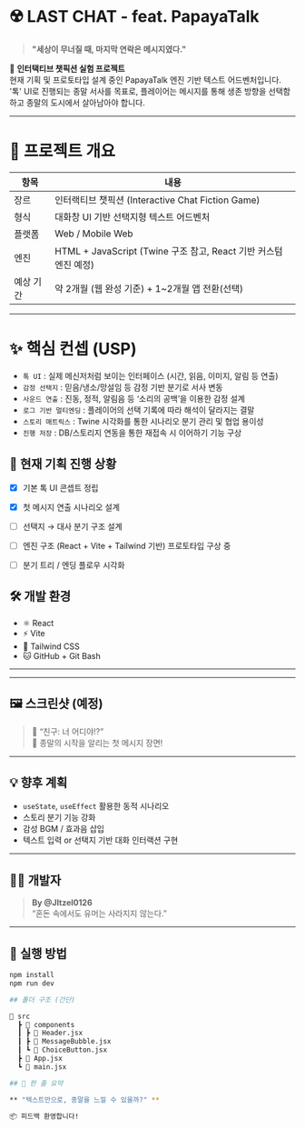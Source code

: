 # ☢️ LAST CHAT - feat. PapayaTalk

> **"세상이 무너질 때, 마지막 연락은 메시지였다."**

📱 **인터택티브 챗픽션 실험 프로젝트**  
현재 기획 및 프로토타입 설계 중인 PapayaTalk 엔진 기반 텍스트 어드벤처입니다.
'톡' UI로 진행되는 종말 서사를 목표로,
플레이어는 메시지를 통해 생존 방향을 선택함하고 종말의 도시에서 살아남아야 합니다.

---

# 🧭 프로젝트 개요
| 항목    | 내용                                                  |
| ----- | --------------------------------------------------- |
| 장르    | 인터랙티브 챗픽션 (Interactive Chat Fiction Game)           |
| 형식    | 대화창 UI 기반 선택지형 텍스트 어드벤처                             |
| 플랫폼   | Web / Mobile Web                                    |
| 엔진    | HTML + JavaScript (Twine 구조 참고, React 기반 커스텀 엔진 예정) |
| 예상 기간 | 약 2개월 (웹 완성 기준) + 1~2개월 앱 전환(선택)                    |

---

# ✨ 핵심 컨셉 (USP)
- `톡 UI` : 실제 메신저처럼 보이는 인터페이스 (시간, 읽음, 이미지, 알림 등 연출)
- `감정 선택지` : 믿음/냉소/망설임 등 감정 기반 분기로 서사 변동
- `사운드 연출` : 진동, 정적, 알림음 등 ‘소리의 공백’을 이용한 감정 설계
- `로그 기반 멀티엔딩` : 플레이어의 선택 기록에 따라 해석이 달라지는 결말
- `스토리 매트릭스` : Twine 시각화를 통한 시나리오 분기 관리 및 협업 용이성
- `진행 저장` : DB/스토리지 연동을 통한 재접속 시 이어하기 기능 구상

## 🧪 현재 기획 진행 상황

- [x] 기본 톡 UI 콘셉트 정립
- [x] 첫 메시지 연출 시나리오 설계
- [ ] 선택지 → 대사 분기 구조 설계
- [ ] 엔진 구조 (React + Vite + Tailwind 기반) 프로토타입 구상 중
- [ ] 분기 트리 / 엔딩 플로우 시각화



## 🛠 개발 환경

- ⚛ React
- ⚡ Vite
- 🎨 Tailwind CSS
- 🐱 GitHub + Git Bash

---



---

## 🖼 스크린샷 (예정)

> 📸 “친구: 너 어디야!?”  
> 💬 종말의 시작을 알리는 첫 메시지 장면!

---

## 💡 향후 계획

- `useState`, `useEffect` 활용한 동적 시나리오
- 스토리 분기 기능 강화
- 감성 BGM / 효과음 삽입
- 텍스트 입력 or 선택지 기반 대화 인터랙션 구현

---

## 👨‍💻 개발자

> **By @JItzel0126**  
“혼돈 속에서도 유머는 사라지지 않는다.”

---

## 🧭 실행 방법

```bash
npm install
npm run dev

## 폴더 구조 (간단)

📁 src
  ┣ 📁 components
  ┃ ┣ 📄 Header.jsx
  ┃ ┣ 📄 MessageBubble.jsx
  ┃ ┗ 📄 ChoiceButton.jsx
  ┣ 📄 App.jsx
  ┗ 📄 main.jsx

## 📣 한 줄 요약

** "텍스트만으로, 종말을 느낄 수 있을까?" **

📦 피드백 환영합니다!


